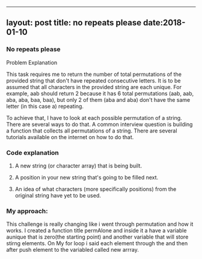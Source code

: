 
---
layout: post
title: no repeats please
date:2018-01-10
---

### No repeats please

Problem Explanation

This task requires me  to return the number of total permutations of the provided string that don't have repeated consecutive letters. It is to be assumed that all characters in the provided string are each unique. For example, aab should return 2 because it has 6 total permutations (aab, aab, aba, aba, baa, baa), but only 2 of them (aba and aba) don't have the same letter (in this case a) repeating.

To achieve that, I have to look at each possible permutation of a string. There are several ways to do that. A common interview question is building a function that collects all permutations of a string. There are several tutorials available on the internet on how to do that.

### Code explanation

1. A new string (or character array) that is being built.

2. A position in your new string that's going to be filled next.

3. An idea of what characters (more specifically positions) from the original string have yet to be used.

### My approach:

This challenge is really changing like i went through  permutation and how it works.  I created a function title permAlone and inside it a have a variable aunique that is zero(the starting point) and another variable that will store stirng elements.  On My for loop i said each element through the and then after push element to the variabled called new arrray.



